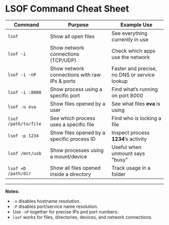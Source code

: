 # LSOF Command Cheat Sheet

| Command              | Purpose                                         | Example Use                                     |
|---------------------|-------------------------------------------------|------------------------------------------------|
| `lsof`              | Show all open files                             | See everything currently in use               |
| `lsof -i`           | Show network connections (TCP/UDP)             | Check which apps use the network              |
| `lsof -i -nP`       | Show network connections with raw IPs & ports  | Faster and precise, no DNS or service lookup  |
| `lsof -i :8000`     | Show process using a specific port             | Find what’s running on port 8000              |
| `lsof -u eva`       | Show files opened by a user                     | See what files **eva** is using               |
| `lsof /path/to/file`| See which process uses a specific file         | Find who is locking a file                     |
| `lsof -p 1234`      | Show files opened by a specific process ID     | Inspect process **1234**’s activity           |
| `lsof /mnt/usb`     | Show processes using a mount/device            | Useful when unmount says "busy"               |
| `lsof +D /path/dir` | Show all files opened inside a directory       | Track usage in a folder                        |

---

**Notes:**
- `-n` disables hostname resolution.
- `-P` disables port/service name resolution.
- Use `-nP` together for precise IPs and port numbers.
- `lsof` works for files, directories, devices, and network connections.
